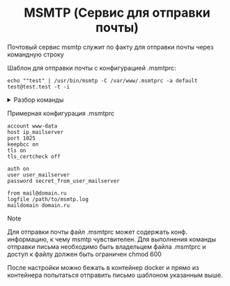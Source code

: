 <div align="center">

# MSMTP (Сервис для отправки почты)

</div>

Почтовый сервис msmtp служит по факту для отправки почты через командную строку

Шаблон для отправки почты с конфигурацией .msmtprc:

```echo ""test" | /usr/bin/msmtp -C /var/www/.msmtprc -a default test@test.test -t -i```

<details>
  <summary>Разбор команды</summary>

1. echo "test": Эта часть команды использует команду echo для вывода строки "test" в стандартный вывод. (в нашем случае письмо формируется кодом) Конвейер | перенаправляет этот вывод в следующую часть команды.
1. /usr/bin/msmtp: Путь к исполняемому файлу msmtp
1. -C /var/www/.msmtprc:  Флаг указывает msmtp на файл конфигурации, который содержит настройки для отправки электронной почты
1. -a default: Этот флаг указывает msmtp какой аккаунт отправки электронной почты использовать
1. test@test.test: Это адрес электронной почты получателя
1. -t:  Флаг говорит msmtp интерпретировать письмо, которое будет отправлено, как текстовое сообщение. Это означает, что msmtp не будет ожидать ввода дополнительной информации, такой как заголовки письма.
1. -i: Флаг говорит msmtp игнорировать пробелы в начале строчек текста и не интерпретировать их как инструкции для изменения поведения отправки.

</details>

Примерная конфигурация .msmtprc

```
account www-data
host ip_mailserver
port 1025
keepbcc on
tls on
tls_certcheck off

auth on
user user_mailserver
password secret_from_user_mailserver

from mail@domain.ru
logfile /path/to/msmtp.log
maildomain domain.ru
```

> [!NOTE]
> Для отправки почты файл .msmtprc может содержать конф. информацию, к чему msmtp чувствителен. Для выполнения команды отправки письма необходимо быть владельцем файла .msmtprc и доступ к файлу должен быть ограничен chmod 600

После настройки можно бежать в контейнер docker и прямо из контейнера попытаться отправить письмо шаблоном указанным выше.
